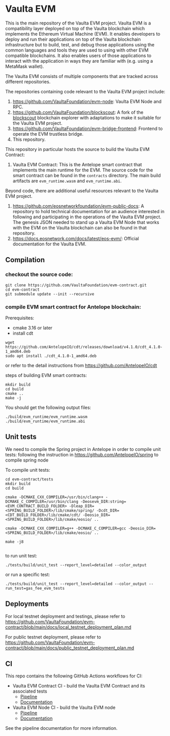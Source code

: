 # Vaulta EVM

This is the main repository of the Vaulta EVM project. Vaulta EVM is a compatibility layer deployed on top of the Vaulta blockchain which implements the Ethereum Virtual Machine (EVM). It enables developers to deploy and run their applications on top of the Vaulta blockchain infrastructure but to build, test, and debug those applications using the common languages and tools they are used to using with other EVM compatible blockchains. It also enables users of those applications to interact with the application in ways they are familiar with (e.g. using a MetaMask wallet).

The Vaulta EVM consists of multiple components that are tracked across different repositories.

The repositories containing code relevant to the Vaulta EVM project include:
1. https://github.com/VaultaFoundation/evm-node: Vaulta EVM Node and RPC.
2. https://github.com/VaultaFoundation/blockscout: A fork of the [blockscout](https://github.com/VaultaFoundation/blockscout) blockchain explorer with adaptations to make it suitable for the Vaulta EVM project.
3. https://github.com/VaultaFoundation/evm-bridge-frontend: Frontend to operate the EVM trustless bridge.
4. This repository.

This repository in particular hosts the source to build the Vaulta EVM Contract:
1. Vaulta EVM Contract: This is the Antelope smart contract that implements the main runtime for the EVM. The source code for the smart contract can be found in the `contracts` directory. The main build artifacts are `evm_runtime.wasm` and `evm_runtime.abi`.

Beyond code, there are additional useful resources relevant to the Vaulta EVM project.
1. https://github.com/eosnetworkfoundation/evm-public-docs: A repository to hold technical documentation for an audience interested in following and participating in the operations of the Vaulta EVM project. The genesis JSON needed to stand up a Vaulta EVM Node that works with the EVM on the Vaulta blockchain can also be found in that repository.
2. https://docs.eosnetwork.com/docs/latest/eos-evm/: Official documentation for the Vaulta EVM.

## Compilation

### checkout the source code:
```
git clone https://github.com/VaultaFoundation/evm-contract.git
cd evm-contract
git submodule update --init --recursive
```


### compile EVM smart contract for Antelope blockchain:
Prerequisites:
- cmake 3.16 or later
- install cdt
```
wget https://github.com/AntelopeIO/cdt/releases/download/v4.1.0/cdt_4.1.0-1_amd64.deb
sudo apt install ./cdt_4.1.0-1_amd64.deb
```
or refer to the detail instructions from https://github.com/AntelopeIO/cdt

steps of building EVM smart contracts:
```
mkdir build
cd build
cmake ..
make -j
```
You should get the following output files:
```
./build/evm_runtime/evm_runtime.wasm
./build/evm_runtime/evm_runtime.abi
```

## Unit tests

We need to compile the Spring project in Antelope in order to compile unit tests:
following the instruction in https://github.com/AntelopeIO/spring to compile spring node

To compile unit tests:
```
cd evm-contract/tests
mkdir build
cd build

cmake -DCMAKE_CXX_COMPILER=/usr/bin/clang++ -DCMAKE_C_COMPILER=/usr/bin/clang -Deosevm_DIR:string=<EVM_CONTRACT_BUILD_FOLDER> -Dleap_DIR=<SPRING_BUILD_FOLDER>/lib/cmake/spring/ -Dcdt_DIR=<CDT_BUILD_FOLDER>/lib/cmake/cdt/ -Deosio_DIR=<SPRING_BUILD_FOLDER>/lib/cmake/eosio/ ..

cmake -DCMAKE_CXX_COMPILER=g++ -DCMAKE_C_COMPILER=gcc -Deosio_DIR=<SPRING_BUILD_FOLDER>/lib/cmake/eosio/ ..

make -j8


```

to run unit test:
```
./tests/build/unit_test --report_level=detailed --color_output
```

or run a specific test:
```
./tests/build/unit_test --report_level=detailed --color_output --run_test=gas_fee_evm_tests
```


## Deployments

For local testnet deployment and testings, please refer to 
https://github.com/VaultaFoundation/evm-contract/blob/main/docs/local_testnet_deployment_plan.md

For public testnet deployment, please refer to 
https://github.com/VaultaFoundation/evm-contract/blob/main/docs/public_testnet_deployment_plan.md


## CI
This repo contains the following GitHub Actions workflows for CI:
- Vaulta EVM Contract CI - build the Vaulta EVM Contract and its associated tests
    - [Pipeline](https://github.com/VaultaFoundation/evm-contract/actions/workflows/contract.yml)
    - [Documentation](./.github/workflows/contract.md)
- Vaulta EVM Node CI - build the Vaulta EVM node
    - [Pipeline](https://github.com/VaultaFoundation/evm-node/actions/workflows/node.yml)
    - [Documentation](./.github/workflows/node.md)

See the pipeline documentation for more information.

